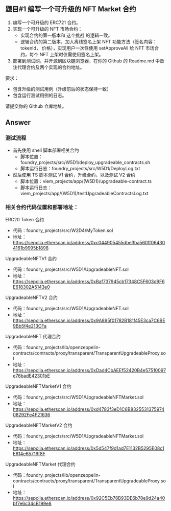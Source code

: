 ## 题目#1 编写一个可升级的 NFT Market 合约

1. 编写一个可升级的 ERC721 合约。
2. 实现⼀个可升级的 NFT 市场合约：
   - 实现合约的第⼀版本和 这个挑战 的逻辑一致。
   - 逻辑合约的第⼆版本，加⼊离线签名上架 NFT 功能⽅法（签名内容：tokenId， 价格），实现⽤户⼀次性使用 setApproveAll 给 NFT 市场合约，每个 NFT 上架时仅需使⽤签名上架。
3. 部署到测试⽹，并开源到区块链浏览器，在你的 Github 的 Readme.md 中备注代理合约及两个实现的合约地址。

要求：

- 包含升级的测试用例（升级前后的状态保持一致）
- 包含运行测试用例的日志。

请提交你的 Github 仓库地址。

## Answer

### 测试流程

- 首先使用 shell 脚本部署相关合约
  - 脚本位置：foundry_projects/src/W5D1/deploy_upgradeable_contracts.sh
  - 脚本运行日志：foundry_projects/src/W5D1/DeployLog.txt
- 然后使用 TS 脚本测试 V1 合约，升级合约，以及测试 V2 合约
  - 脚本位置：viem_projects/app/(W5D1)/upgradeable-contract.ts
  - 脚本运行日志：viem_projects/app/(W5D1)/testUpgradeableContractsLog.txt

### 相关合约代码位置和部署地址：

ERC20 Token 合约

- 代码：foundry_projects/src/W2D4/MyToken.sol
- 地址：https://sepolia.etherscan.io/address/0xc044905455dbe3ba560ff064304161b9995b1898

UpgradeableNFTV1 合约

- 代码：foundry_projects/src/W5D1/UpgradeableNFT.sol
- 地址：https://sepolia.etherscan.io/address/0xBaf737945cb17348C5F603d9F6E618302A5143e0

UpgradeableNFTV2 合约

- 代码：foundry_projects/src/W5D1/UpgradeableNFT.sol
- 地址：https://sepolia.etherscan.io/address/0x9A895f01782B181f45E3ca7C6BE9Bb5f4e213CFa

UpgradeableNFT 代理合约

- 代码：foundry_projects/lib/openzeppelin-contracts/contracts/proxy/transparent/TransparentUpgradeableProxy.sol
- 地址：https://sepolia.etherscan.io/address/0xDad4CbAEEf52420B4e57510097e76badE42301bE

UpgradeableNFTMarketV1 合约

- 代码：foundry_projects/src/W5D1/UpgradeableNFTMarket.sol
- 地址：https://sepolia.etherscan.io/address/0xd4783f3eD1C6B832553137597408292Fe4F21636

UpgradeableNFTMarketV2 合约

- 代码：foundry_projects/src/W5D1/UpgradeableNFTMarket.sol
- 地址：https://sepolia.etherscan.io/address/0x5d547f9d1ad7E1132B5295E08c1E614e65716f8F

UpgradeableNFTMarket 代理合约

- 代码：foundry_projects/lib/openzeppelin-contracts/contracts/proxy/transparent/TransparentUpgradeableProxy.sol
- 地址：https://sepolia.etherscan.io/address/0x92C5Eb78B93DE6b78e9d24a40bf7e6c34cB199e8
